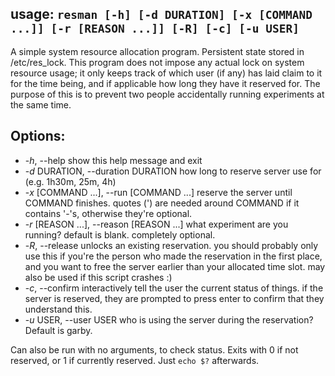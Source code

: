 ## usage: `resman [-h] [-d DURATION] [-x [COMMAND ...]] [-r [REASON ...]] [-R] [-c] [-u USER]`

A simple system resource allocation program. Persistent state stored in /etc/res_lock. This
program does not impose any actual lock on system resource usage; it only keeps track of
which user (if any) has laid claim to it for the time being, and if applicable how long they
have it reserved for. The purpose of this is to prevent two people accidentally running
experiments at the same time.

## Options:
 - -*h*, --help            show this help message and exit
 - -*d* DURATION, --duration DURATION
                         how long to reserve server use for (e.g. 1h30m, 25m, 4h)
 - -*x* [COMMAND ...], --run [COMMAND ...]
                         reserve the server until COMMAND finishes. quotes (') are needed
                         around COMMAND if it contains '-'s, otherwise they're optional.
 - -*r* [REASON ...], --reason [REASON ...]
                         what experiment are you running? default is blank. completely
                         optional.
 - -*R*, --release         unlocks an existing reservation. you should probably only use this
                         if you're the person who made the reservation in the first place,
                         and you want to free the server earlier than your allocated time
                         slot. may also be used if this script crashes :)
 - -*c*, --confirm         interactively tell the user the current status of things. if the
                         server is reserved, they are prompted to press enter to confirm that
                         they understand this.
 - -*u* USER, --user USER  who is using the server during the reservation? Default is garby.

Can also be run with no arguments, to check status. Exits with 0 if not reserved, or 1 if
currently reserved. Just `echo $?` afterwards.
